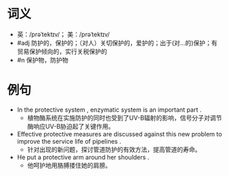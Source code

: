 # 词义
- 英：/prəˈtektɪv/； 美：/prəˈtektɪv/
- #adj 防护的，保护的；（对人）关切保护的，爱护的；出于(对…的)保护；有贸易保护倾向的，实行关税保护的
- #n 保护物，防护物
# 例句
- In the protective system , enzymatic system is an important part .
	- 植物酶系统在实施防护的同时也受到了UV-B辐射的影响，信号分子对调节酶响应UV-B胁迫起了关键作用。
- Effective protective measures are discussed against this new problem to improve the service life of pipelines .
	- 针对出现的新问题，探讨管道防护的有效方法，提高管道的寿命。
- He put a protective arm around her shoulders .
	- 他呵护地用胳膊搂住她的肩膀。
